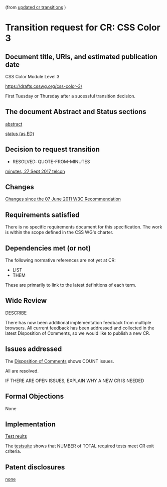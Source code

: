 (from [updated cr transitions](https://www.w3.org/Guide/transitions?profile=CR) )

# Transition request for CR: CSS Color 3

## Document title, URIs, and estimated publication date

CSS Color Module Level 3

https://drafts.csswg.org/css-color-3/

First Tuesday or Thursday after a sucessful transition decision.

## The document Abstract and Status sections

[abstract](https://drafts.csswg.org/css-color-3/#abstract)

[status (as ED)](https://drafts.csswg.org/css-color-3/#status)

## Decision to request transition

  - RESOLVED: QUOTE-FROM-MINUTES

[minutes, 27 Sept 2017 telcon](https://lists.w3.org/Archives/Public/www-style/WHATEVER)

## Changes

[Changes since the 07 June 2011 W3C Recommendation](https://drafts.csswg.org/css-color-3/#changes)

## Requirements satisfied

There is no specific requirements document for this specification. The work
is within the scope defined in the CSS WG's charter.

## Dependencies met (or not)

The following normative references are not yet at CR:

* LIST
* THEM

These are primarily to link to the latest definitions of each term.

## Wide Review

DESCRIBE

There has now been additional implementation feedback from multiple browsers.
All current feedback has been addressed and collected in the latest Disposition
of Comments, so we would like to publish a new CR.

## Issues addressed

The [Disposition of Comments](https://drafts.csswg.org/DIRECTORY/ISSUES) shows COUNT issues.

All are resolved.

IF THERE ARE OPEN ISSUES, EXPLAIN WHY A NEW CR IS NEEDED

## Formal Objections

None

## Implementation

[Test reults](https://test.csswg.org/suites/TEST_DIR/nightly-unstable/)

The [testsuite](https://test.csswg.org/harness/results/TEST_DIR/grouped/) shows that
NUMBER of TOTAL required tests meet CR exit criteria.

## Patent disclosures

[none](https://www.w3.org/2004/01/pp-impl/32061/status)
